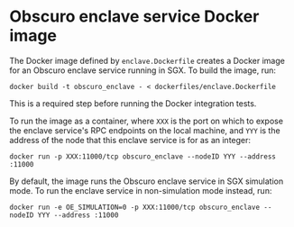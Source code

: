 # Obscuro enclave service Docker image

The Docker image defined by `enclave.Dockerfile` creates a Docker image for an Obscuro enclave service running in SGX. To build the image, run:

    docker build -t obscuro_enclave - < dockerfiles/enclave.Dockerfile

This is a required step before running the Docker integration tests.

To run the image as a container, where `XXX` is the port on which to expose the enclave service's RPC endpoints on the 
local machine, and `YYY` is the address of the node that this enclave service is for as an integer:

    docker run -p XXX:11000/tcp obscuro_enclave --nodeID YYY --address :11000

By default, the image runs the Obscuro enclave service in SGX simulation mode. To run the enclave service in non-simulation mode instead, run:

    docker run -e OE_SIMULATION=0 -p XXX:11000/tcp obscuro_enclave --nodeID YYY --address :11000
